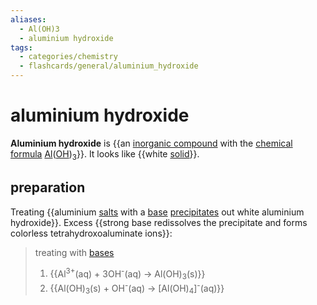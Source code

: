 ```yaml
---
aliases:
  - Al(OH)3
  - aluminium hydroxide
tags:
  - categories/chemistry
  - flashcards/general/aluminium_hydroxide
---
```


# aluminium hydroxide

__Aluminium hydroxide__ is {{an [inorganic compound](inorganic%20compound.md) with the [chemical formula](chemical%20formula.md) [Al](aluminium.md)([OH](hydroxide.md))<sub>3</sub>}}. It looks like {{white [solid](solid.md)}}. <!--SR:!2024-01-06,213,310!2023-06-24,56,250-->

## preparation

Treating {{aluminium [salts](salt%20(chemistry).md) with a [base](base%20(chemistry).md) [precipitates](precipitate.md) out white aluminium hydroxide}}. Excess {{strong base redissolves the precipitate and forms colorless tetrahydroxoaluminate ions}}: <!--SR:!2023-07-25,77,270!2023-08-21,96,270-->

> treating with [bases](base%20(chemistry).md)
> 1. {{Al<sup>3+</sup>(aq) + 3OH<sup>-</sup>(aq) → Al(OH)<sub>3</sub>(s)}}
> 2. {{Al(OH)<sub>3</sub>(s) + OH<sup>-</sup>(aq) → \[Al(OH)<sub>4</sub>\]<sup>-</sup>(aq)}} <!--SR:!2024-04-05,291,330!2023-10-06,143,290-->
